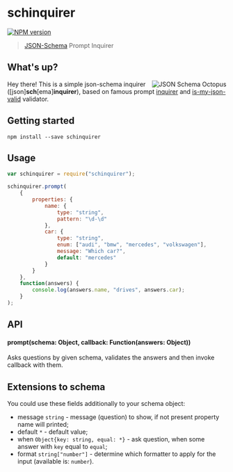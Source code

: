 # schinquirer

[![NPM version](https://badge.fury.io/js/schinquirer.svg)](http://badge.fury.io/js/schinquirer)

> [JSON-Schema](http://json-schema.org/) Prompt Inquirer

## What's up?

<img align="right" alt="JSON Schema Octopus" src="http://spacetelescope.github.io/understanding-json-schema/_images/octopus.png" title="JSON Schema"/>

Hey there! This is a simple json-schema inquirer ([json]<b>sch</b>[ema]<b>inquirer</b>), based on famous prompt [inquirer](https://github.com/SBoudrias/Inquirer.js) and [is-my-json-valid](https://github.com/mafintosh/is-my-json-valid) validator.

## Getting started

```shell
npm install --save schinquirer
```

## Usage

```js
var schinquirer = require("schinquirer");

schinquirer.prompt(
    {
        properties: {
            name: {
                type: "string",
                pattern: "\d-\d"
            },
            car: {
                type: "string",
                enum: ["audi", "bmw", "mercedes", "volkswagen"],
                message: "Which car?",
                default: "mercedes"
            }
        }
    },
    function(answers) {
        console.log(answers.name, "drives", answers.car);
    }
);

```

## API

#### prompt(schema: Object, callback: Function(answers: Object))

Asks questions by given schema, validates the answers and then invoke callback with them.

## Extensions to schema

You could use these fields additionally to your schema object:
 
 + message `string` - message (question) to show, if not present property name will printed;
 + default `*` - default value;
 + when `Object{key: string, equal: *}` - ask question, when some answer with `key` equal to `equal`;
 + format `string["number"]` - determine which formatter to apply for the input (available is: `number`).
